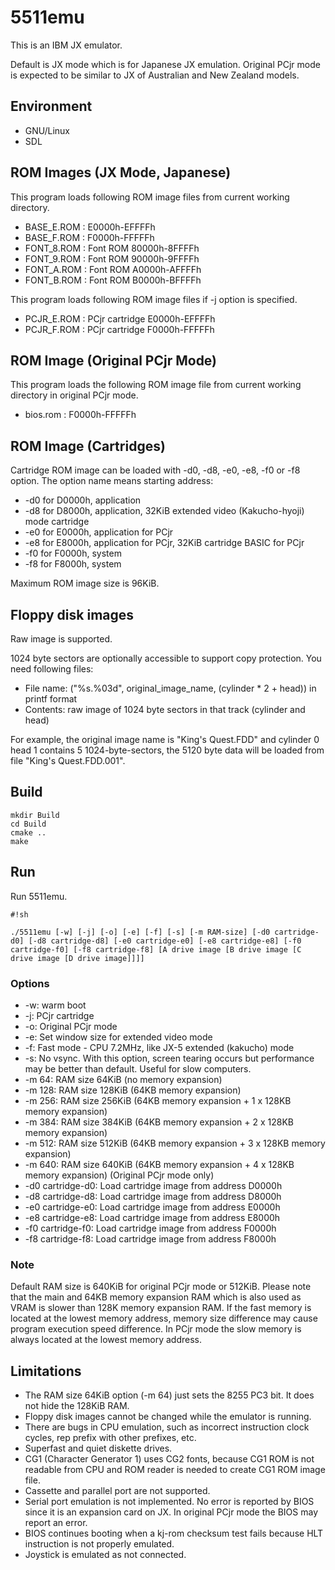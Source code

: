 # 5511emu #

This is an IBM JX emulator.

Default is JX mode which is for Japanese JX emulation. Original PCjr mode is expected to be similar to JX of Australian and New Zealand models.

## Environment ##

* GNU/Linux
* SDL

## ROM Images (JX Mode, Japanese) ##

This program loads following ROM image files from current working directory.

* BASE_E.ROM : E0000h-EFFFFh
* BASE_F.ROM : F0000h-FFFFFh
* FONT_8.ROM : Font ROM 80000h-8FFFFh
* FONT_9.ROM : Font ROM 90000h-9FFFFh
* FONT_A.ROM : Font ROM A0000h-AFFFFh
* FONT_B.ROM : Font ROM B0000h-BFFFFh

This program loads following ROM image files if -j option is specified.

* PCJR_E.ROM : PCjr cartridge E0000h-EFFFFh
* PCJR_F.ROM : PCjr cartridge F0000h-FFFFFh

## ROM Image (Original PCjr Mode) ##

This program loads the following ROM image file from current working directory in original PCjr mode.

* bios.rom : F0000h-FFFFFh

## ROM Image (Cartridges) ##

Cartridge ROM image can be loaded with -d0, -d8, -e0, -e8, -f0 or -f8 option. The option name means starting address:

* -d0 for D0000h, application
* -d8 for D8000h, application, 32KiB extended video (Kakucho-hyoji) mode cartridge
* -e0 for E0000h, application for PCjr
* -e8 for E8000h, application for PCjr, 32KiB cartridge BASIC for PCjr
* -f0 for F0000h, system
* -f8 for F8000h, system

Maximum ROM image size is 96KiB.

## Floppy disk images ##

Raw image is supported.

1024 byte sectors are optionally accessible to support copy protection. You need following files:

* File name: ("%s.%03d", original_image_name, (cylinder * 2 + head)) in printf format
* Contents: raw image of 1024 byte sectors in that track (cylinder and head)

For example, the original image name is "King's Quest.FDD" and cylinder 0 head 1 contains 5 1024-byte-sectors, the 5120 byte data will be loaded from file "King's Quest.FDD.001".

## Build ##

```
mkdir Build
cd Build
cmake ..
make
```

## Run ##

Run 5511emu.

```
#!sh

./5511emu [-w] [-j] [-o] [-e] [-f] [-s] [-m RAM-size] [-d0 cartridge-d0] [-d8 cartridge-d8] [-e0 cartridge-e0] [-e8 cartridge-e8] [-f0 cartridge-f0] [-f8 cartridge-f8] [A drive image [B drive image [C drive image [D drive image]]]]
```

### Options ###

* -w: warm boot
* -j: PCjr cartridge
* -o: Original PCjr mode
* -e: Set window size for extended video mode
* -f: Fast mode - CPU 7.2MHz, like JX-5 extended (kakucho) mode
* -s: No vsync. With this option, screen tearing occurs but performance may be better than default. Useful for slow computers.
* -m 64: RAM size 64KiB (no memory expansion)
* -m 128: RAM size 128KiB (64KB memory expansion)
* -m 256: RAM size 256KiB (64KB memory expansion + 1 x 128KB memory expansion)
* -m 384: RAM size 384KiB (64KB memory expansion + 2 x 128KB memory expansion)
* -m 512: RAM size 512KiB (64KB memory expansion + 3 x 128KB memory expansion)
* -m 640: RAM size 640KiB (64KB memory expansion + 4 x 128KB memory expansion) (Original PCjr mode only)
* -d0 cartridge-d0: Load cartridge image from address D0000h
* -d8 cartridge-d8: Load cartridge image from address D8000h
* -e0 cartridge-e0: Load cartridge image from address E0000h
* -e8 cartridge-e8: Load cartridge image from address E8000h
* -f0 cartridge-f0: Load cartridge image from address F0000h
* -f8 cartridge-f8: Load cartridge image from address F8000h

### Note ###

Default RAM size is 640KiB for original PCjr mode or 512KiB. Please note that the main and 64KB memory expansion RAM which is also used as VRAM is slower than 128K memory expansion RAM. If the fast memory is located at the lowest memory address, memory size difference may cause program execution speed difference. In PCjr mode the slow memory is always located at the lowest memory address.

## Limitations ##

* The RAM size 64KiB option (-m 64) just sets the 8255 PC3 bit. It does not hide the 128KiB RAM.
* Floppy disk images cannot be changed while the emulator is running.
* There are bugs in CPU emulation, such as incorrect instruction clock cycles, rep prefix with other prefixes, etc.
* Superfast and quiet diskette drives.
* CG1 (Character Generator 1) uses CG2 fonts, because CG1 ROM is not readable from CPU and ROM reader is needed to create CG1 ROM image file.
* Cassette and parallel port are not supported.
* Serial port emulation is not implemented. No error is reported by BIOS since it is an expansion card on JX. In original PCjr mode the BIOS may report an error.
* BIOS continues booting when a kj-rom checksum test fails because HLT instruction is not properly emulated.
* Joystick is emulated as not connected.